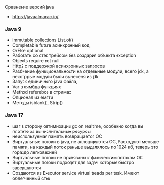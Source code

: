 Сравнение версий java

- https://javaalmanac.io/

### Java 9 
- immutable collections List.of()
- Completable future асинхронный код
- OrElse optional
- Работать со стэк трейсом без создария объекта exception
- Objects require not null
- Http2 с поддержкрй асинхронных запросов
- Разбиение функциональности на отдельные модули, всего jdk, а некотррые модули были вынесеня из jdk
- Запуск единичного java файла,
- Var в лямбда функциях 
- Method referebce в стримах
- Опционал из емпти
- Методы isblank(), Strip()

### Java 17
- шаг в сторону оптимизации gc on realtime, особенно когда вы платите за вычислительные ресурсы
- неиспользуемая память возвращается ОС
- Виртуальные потоки в java, не аллоцируются ОС, Расходуют меньше памяти, на каждый поток раньше выделялось по 1024 кб, теперь это гораздо легковесней
- Виртуальные потоки не привязаны к физическим потокам ОС
- Виртуальные потоки подходят для задач которые быстро завершаются
- Создаются из Executor service virtual treads per task. Имеют облегченный стек

